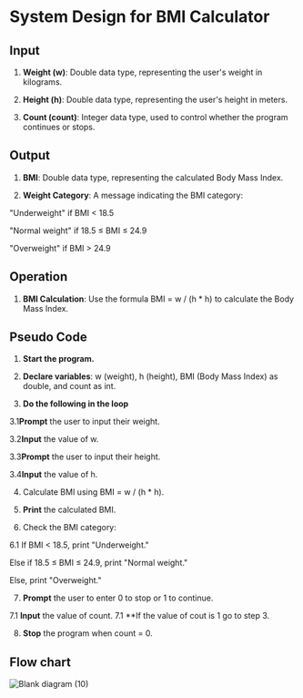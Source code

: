 # System Design for BMI Calculator

## Input

1. **Weight (w)**: Double data type, representing the user's weight in kilograms.

2. **Height (h)**: Double data type, representing the user's height in meters.

3. **Count (count)**: Integer data type, used to control whether the program continues or stops.

## Output

1. **BMI**: Double data type, representing the calculated Body Mass Index.

2. **Weight Category**: A message indicating the BMI category:

"Underweight" if BMI < 18.5

"Normal weight" if 18.5 ≤ BMI ≤ 24.9

"Overweight" if BMI > 24.9

## Operation

1. **BMI Calculation**: Use the formula BMI = w / (h * h) to calculate the Body Mass Index.

## Pseudo Code

1. **Start the program.**

2. **Declare variables**: w (weight), h (height), BMI (Body Mass Index) as double, and count as int.

3. **Do the following in the loop**

  3.1**Prompt** the user to input their weight.

  3.2**Input** the value of w.

  3.3**Prompt** the user to input their height.

  3.4**Input** the value of h.

4. Calculate BMI using BMI = w / (h * h).

5. **Print** the calculated BMI.

6. Check the BMI category:

6.1 If BMI < 18.5, print "Underweight."

Else if 18.5 ≤ BMI ≤ 24.9, print "Normal weight."

Else, print "Overweight."

7. **Prompt** the user to enter 0 to stop or 1 to continue.

7.1 **Input** the value of count.
7.1 **If the value of cout is 1 go to step 3.

8. **Stop** the program when count = 0.


## Flow chart

![Blank diagram (10)](https://github.com/user-attachments/assets/ee4d32e6-d40a-49e0-94b4-a98c4e887131)





